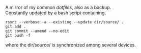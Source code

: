 A mirror of my common *dotfiles*, also as a backup.  
Constantly updated by a bash script containing,
    
    rsync --verbose -a --existing --update dir/source/ .
    git add .
    git commit --amend --no-edit
    git push -f
where the dir/source/ is synchronized among several devices.
